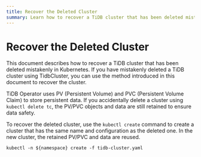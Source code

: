 ```yaml
---
title: Recover the Deleted Cluster
summary: Learn how to recover a TiDB cluster that has been deleted mistakenly.
---
```


# Recover the Deleted Cluster

This document describes how to recover a TiDB cluster that has been deleted mistakenly in Kubernetes. If you have mistakenly deleted a TiDB cluster using TidbCluster, you can use the method introduced in this document to recover the cluster.

TiDB Operator uses PV (Persistent Volume) and PVC (Persistent Volume Claim) to store persistent data. If you accidentally delete a cluster using `kubectl delete tc`, the PV/PVC objects and data are still retained to ensure data safety.

To recover the deleted cluster, use the `kubectl create` command to create a cluster that has the same name and configuration as the deleted one. In the new cluster, the retained PV/PVC and data are reused.

```shell
kubectl -n ${namespace} create -f tidb-cluster.yaml
```
